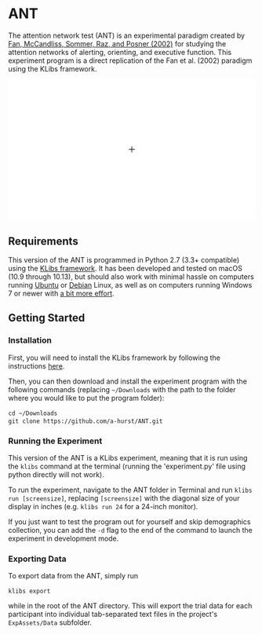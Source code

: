 # ANT

The attention network test (ANT) is an experimental paradigm created by [Fan, McCandliss, Sommer, Raz, and Posner (2002)](https://doi.org/10.1162/089892902317361886) for studying the attention networks of alerting, orienting, and executive function. This experiment program is a direct replication of the Fan et al. (2002) paradigm using the KLibs framework.

![ANT_combined_trial](klibs_ant.gif)


## Requirements

This version of the ANT is programmed in Python 2.7 (3.3+ compatible) using the [KLibs framework](https://github.com/a-hurst/klibs). It has been developed and tested on macOS (10.9 through 10.13), but should also work with minimal hassle on computers running [Ubuntu](https://www.ubuntu.com/download/desktop) or [Debian](https://www.debian.org/distrib/) Linux, as well as on computers running Windows 7 or newer with [a bit more effort](https://github.com/a-hurst/klibs/wiki/Installation-on-Windows).

## Getting Started

### Installation

First, you will need to install the KLibs framework by following the instructions [here](https://github.com/a-hurst/klibs).

Then, you can then download and install the experiment program with the following commands (replacing `~/Downloads` with the path to the folder where you would like to put the program folder):

```
cd ~/Downloads
git clone https://github.com/a-hurst/ANT.git
```

### Running the Experiment

This version of the ANT is a KLibs experiment, meaning that it is run using the `klibs` command at the terminal (running the 'experiment.py' file using python directly will not work).

To run the experiment, navigate to the ANT folder in Terminal and run `klibs run [screensize]`,
replacing `[screensize]` with the diagonal size of your display in inches (e.g. `klibs run 24` for a 24-inch monitor).

If you just want to test the program out for yourself and skip demographics collection, you can add the `-d` flag to the end of the command to launch the experiment in development mode.

### Exporting Data

To export data from the ANT, simply run

```
klibs export
```
while in the root of the ANT directory. This will export the trial data for each participant into individual tab-separated text files in the project's `ExpAssets/Data` subfolder.
